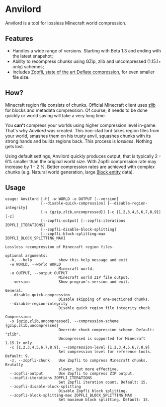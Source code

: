 # Anvilord

Anvilord is a tool for lossless Minecraft world compression.

## Features

- Handles a wide range of versions. Starting with Beta 1.3 and ending with the latest snapshot;
- Ability to recompress chunks using GZip, zlib and uncompressed (1.15.1+ only) schemes;
- Includes [Zopfli, state of the art Deflate compression,](https://developers.googleblog.com/en/compress-data-more-densely-with-zopfli) for even smaller file size.

## How?

Minecraft region file consists of chunks. Official Minecraft client uses [zlib](https://en.wikipedia.org/wiki/Zlib) for blocks and metadata compression. Of course, it needs to be done quickly or world saving will take a very long time.

You **can't** compress your worlds using higher compression level in-game. That's why *Anvilord* was created. This iron-clad lord takes region files from your world, smashes them on his trusty anvil, squashes chunks with its strong hands and builds regions back. This process is *lossless*. Nothing gets lost.

Using default settings, Anvilord quickly produces output, that is typically 2 - 6% smaller than the original world size. With Zopfli compression rate may increase by 1 - 2 %. Better compression rates are achieved with complex chunks (e.g. Natural world generation, large [Block entity](https://minecraft.wiki/w/Block_entity) data).

## Usage

```
usage: Anvilord [-h] -w WORLD -o OUTPUT [--version]
                [--disable-quick-compression] [--disable-region-integrity]
                [-s {gzip,zlib,uncompressed}] [-c {1,2,3,4,5,6,7,8,9}] [-z]
                [--zopfli-output] [--zopfli-iterations ZOPFLI_ITERATIONS]
                [--zopfli-disable-block-splitting]
                [--zopfli-block-splitting-max ZOPFLI_BLOCK_SPLITTING_MAX]

Lossless recompression of Minecraft region files.

optional arguments:
  -h, --help            show this help message and exit
  -w WORLD, --world WORLD
                        Minecraft world.
  -o OUTPUT, --output OUTPUT
                        Minecraft world ZIP file output.
  --version             Show program's version and exit.

General:
  --disable-quick-compression
                        Disable skipping of one-sectioned chunks.
  --disable-region-integrity
                        Disable quick region file integrity check.

Compression:
  -s {gzip,zlib,uncompressed}, --compression-scheme {gzip,zlib,uncompressed}
                        Override chunk compression scheme. Default: "zlib".
                        Uncompressed is supported for Minecraft 1.15.1+ only.
  -c {1,2,3,4,5,6,7,8,9}, --compression-level {1,2,3,4,5,6,7,8,9}
                        Set compression level for reference tools. Default: 9.
  -z, --zopfli-chunk    Use Zopfli to compress Minecraft chunks. Brutally
                        slower, but more effective.
  --zopfli-output       Use Zopfli to compress ZIP output.
  --zopfli-iterations ZOPFLI_ITERATIONS
                        Set Zopfli iteration count. Default: 15.
  --zopfli-disable-block-splitting
                        Disable Zopfli block splitting.
  --zopfli-block-splitting-max ZOPFLI_BLOCK_SPLITTING_MAX
                        Set maximum block splitting. Default: 15.
```